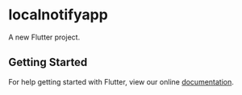 # localnotifyapp

A new Flutter project.

## Getting Started

For help getting started with Flutter, view our online
[documentation](https://flutter.io/).
